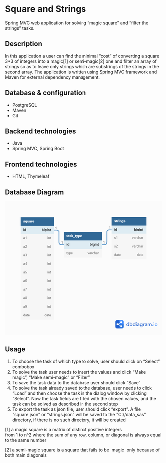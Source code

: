 # Square and Strings
Spring MVC web application for solving “magic square” and “filter the strings” tasks.
## Description
In this application a user can find the minimal “cost” of converting a square 3*3 of integers into a magic[1] or semi-magic[2] one and filter an array of strings so as to leave only strings which are substrings of the strings in the second array. The application is written using Spring MVC framework and Maven for external dependency management.
## Database & configuration
- PostgreSQL
- Maven
- Git
## Backend technologies
- Java
- Spring MVC, Spring Boot
## Frontend technologies
- HTML, Thymeleaf
## Database Diagram
![image](https://github.com/zoya0107/zoya0107/blob/main/sas_db.png)
## Usage
1. To choose the task of which type to solve, user should click on “Select” combobox
2. To solve the task user needs to insert the values and click “Make magic”, “Make semi-magic” or “Filter”
3. To save the task data to the database user should click “Save”
4. To solve the task already saved to the database, user needs to click “Load” and then choose the task in the dialog window by clicking “Select”. Now the task fields are filled with the chosen values, and the task can be solved as described in the second step
5. To export the task as json file, user should click “export”. A file “square.json” or “strings.json” will be saved to the "C://data_sas" directory, if there is no such directory, it will be created

[1] a magic square is a matrix of distinct positive integers from 1 to n^2 where the sum of any row, column, or diagonal is always equal to the same number

[2] a semi-magic square is a square that fails to be  magic  only because of both main diagonals
